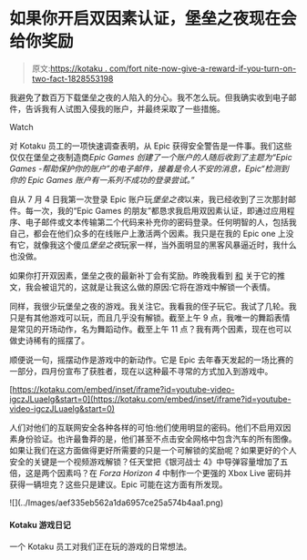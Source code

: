 # 如果你开启双因素认证，堡垒之夜现在会给你奖励

> 原文:[https://kotaku . com/fort nite-now-give-a-reward-if-you-turn-on-two-fact-1828553198](https://kotaku.com/fortnite-now-gives-you-a-reward-if-you-turn-on-two-fact-1828553198)

我避免了数百万下载堡垒之夜的人陷入的分心。我不怎么玩。但我确实收到电子邮件，告诉我有人试图入侵我的账户，并最终采取了一些措施。

Watch

对 Kotaku 员工的一项快速调查表明，从 Epic 获得安全警告是一件事。我们这些仅仅在堡垒之夜制造商*Epic Games 创建了一个账户的人随后收到了主题为“Epic Games -帮助保护你的账户”的电子邮件，接着是令人不安的消息，Epic“检测到你的 Epic Games 账户有一系列不成功的登录尝试。”*

自从 7 月 4 日我第一次登录 Epic 账户玩*堡垒之夜*以来，我已经收到了三次那封邮件。每一次，我的“Epic Games 的朋友”都恳求我启用双因素认证，即通过应用程序、电子邮件或文本传输第二个代码来补充你的密码登录。任何明智的人，包括我自己，都会在他们众多的在线账户上激活两个因素。我只是在我的 Epic one 上没有它，就像我这个傻瓜*堡垒之夜*玩家一样，当外面明显的黑客风暴逼近时，我什么也没做。

如果你打开双因素，堡垒之夜的最新补丁会有奖励。昨晚我看到 [和](https://twitter.com/FortniteBR/status/1032560561731657728) 关于它的推文，我会被诅咒的，这就是让我这么做的原因:它将在游戏中解锁一个表情。

同样，我很少玩堡垒之夜的游戏。我关注它。我看我的侄子玩它。我试了几轮。我只是有其他游戏可以玩，而且几乎没有解锁。截至上午 9 点，我唯一的舞蹈表情是常见的开场动作，名为舞蹈动作。截至上午 11 点？我有两个因素，现在也可以做史诗稀有的摇摆了。

顺便说一句，摇摆动作是游戏中的新动作。它是 Epic 去年春天发起的一场比赛的一部分，四月份宣布了获胜者，现在以这种最不寻常的方式加入到游戏中。

 [https://kotaku.com/embed/inset/iframe?id=youtube-video-igczJLuaelg&start=0](https://kotaku.com/embed/inset/iframe?id=youtube-video-igczJLuaelg&start=0) 

人们对他们的互联网安全各种各样的可怕:他们使用明显的密码。他们不启用双因素身份验证。也许最鲁莽的是，他们甚至不点击安全网格中包含汽车的所有图像。如果让我们在这方面做得更好所需要的只是一个可解锁的奖励呢？如果更好的个人安全的关键是一个视频游戏解锁？任天堂把《银河战士 4》中导弹容量增加了五倍，这是两个因素吗？在 *Forza Horizon 4* 中制作一个更强的 Xbox Live 密码并获得一辆坦克？这些只是建议。Epic 可能在这方面有所发现。

<section class="q35npn-0 MZtuu">![](../Images/aef335eb562a1da6957ce25a574b4aa1.png)

#### Kotaku 游戏日记

一个 Kotaku 员工对我们正在玩的游戏的日常想法。

</section>
